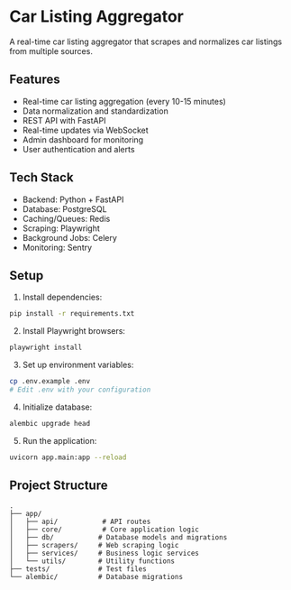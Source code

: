 # Car Listing Aggregator

A real-time car listing aggregator that scrapes and normalizes car listings from multiple sources.

## Features

- Real-time car listing aggregation (every 10-15 minutes)
- Data normalization and standardization
- REST API with FastAPI
- Real-time updates via WebSocket
- Admin dashboard for monitoring
- User authentication and alerts

## Tech Stack

- Backend: Python + FastAPI
- Database: PostgreSQL
- Caching/Queues: Redis
- Scraping: Playwright
- Background Jobs: Celery
- Monitoring: Sentry

## Setup

1. Install dependencies:
```bash
pip install -r requirements.txt
```

2. Install Playwright browsers:
```bash
playwright install
```

3. Set up environment variables:
```bash
cp .env.example .env
# Edit .env with your configuration
```

4. Initialize database:
```bash
alembic upgrade head
```

5. Run the application:
```bash
uvicorn app.main:app --reload
```

## Project Structure

```
.
├── app/
│   ├── api/           # API routes
│   ├── core/          # Core application logic
│   ├── db/           # Database models and migrations
│   ├── scrapers/     # Web scraping logic
│   ├── services/     # Business logic services
│   └── utils/        # Utility functions
├── tests/            # Test files
└── alembic/          # Database migrations
```

